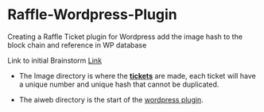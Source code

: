 # Raffle-Wordpress-Plugin
Creating a Raffle Ticket plugin for Wordpress 
add the image hash to the block chain and reference in WP database


Link to initial Brainstorm 
[Link](https://aiweb.bit.ai/pwl/TX532k8FHle59oNj)



- The Image directory is where the [**tickets**](https://github.com/jkwebco/Raffle-Wordpress-Plugin/tree/master/image) are made, each ticket will have a unique number and unique hash that cannot be duplicated.

- The aiweb directory is the start of the [wordpress plugin](https://github.com/jkwebco/Raffle-Wordpress-Plugin/tree/master/aiweb).
